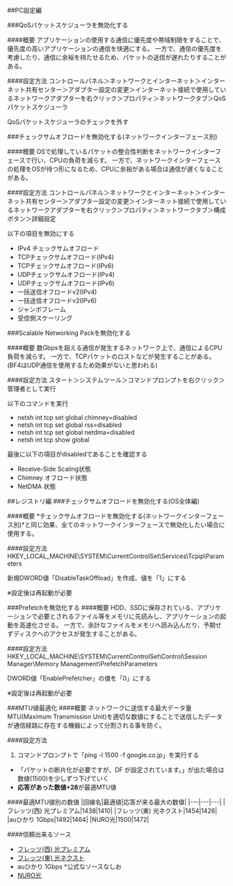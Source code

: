 ##PC設定編

###QoSパケットスケジューラを無効化する

####概要
アプリケーションの使用する通信に優先度や帯域制限をすることで、優先度の高いアプリケーションの通信を快適にする。
一方で、通信の優先度を考慮したり、通信に余裕を持たせるため、パケットの送信が遅れたりすることがある。

####設定方法
コントロールパネル＞ネットワークとインターネット＞インターネット共有センター＞アダプター設定の変更＞インターネット接続で使用しているネットワークアダプターを右クリック＞プロパティ＞ネットワークタブ＞QoSパケットスケジューラ

QoSパケットスケジューラのチェックを外す

###チェックサムオフロードを無効化する(ネットワークインターフェース別)

####概要
OSで処理しているパケットの整合性判断をネットワークインターフェースで行い、CPUの負荷を減らす。
一方で、ネットワークインターフェースの処理をOSが待つ形になるため、CPUに余裕がある場合は通信が遅くなることがある。

####設定方法
コントロールパネル＞ネットワークとインターネット＞インターネット共有センター＞アダプター設定の変更＞インターネット接続で使用しているネットワークアダプターを右クリック＞プロパティ＞ネットワークタブ＞構成ボタン＞詳細設定

以下の項目を無効にする

 - IPv4 チェックサムオフロード
 - TCPチェックサムオフロード(IPv4)
 - TCPチェックサムオフロード(IPv6)
 - UDPチェックサムオフロード(IPv4)
 - UDPチェックサムオフロード(IPv6)
 - 一括送信オフロードv2(IPv4)
 - 一括送信オフロードv2(IPv6)
 - ジャンボフレーム
 - 受信側スケーリング

###Scalable Networking Packを無効化する

####概要
数Gbpsを超える通信が発生するネットワーク上で、通信によるCPU負荷を減らす。
一方で、TCPパケットのロストなどが発生することがある。
(BF4はUDP通信を使用するため効果がないと思われる)

####設定方法
スタート＞システムツール＞コマンドプロンプトを右クリック＞管理者として実行

以下のコマンドを実行

 - netsh int tcp set global chimney=disabled
 - netsh int tcp set global rss=disabled
 - netsh int tcp set global netdma=disabled
 - netsh int tcp show global

最後に以下の項目がdisabledであることを確認する

 - Receive-Side Scaling状態
 - Chimney オフロード状態
 - NetDMA 状態

##レジストリ編
###チェックサムオフロードを無効化する(OS全体編)

####概要
*チェックサムオフロードを無効化する(ネットワークインターフェース別)*と同じ効果、全てのネットワークインターフェースで無効化したい場合に使用する。

####設定方法
HKEY_LOCAL_MACHINE\SYSTEM\CurrentControlSet\Services\Tcpip\Parameters

新規DWORD値「DisableTaskOffload」を作成、値を「1」にする

※設定後は再起動が必要

###Prefetchを無効化する
####概要
HDD、SSDに保存されている、アプリケーションで必要とされるファイル等をメモリに先読みし、アプリケーションの起動を高速化させる。
一方で、余計なファイルをメモリへ読み込んだり、予期せずディスクへのアクセスが発生することがある。

####設定方法
HKEY_LOCAL_MACHINE\SYSTEM\CurrentControlSet\Control\Session Manager\Memory Management\PrefetchParameters

DWORD値「EnablePrefetcher」の値を「0」にする

※設定後は再起動が必要

###MTU値最適化
####概要
ネットワークに送信する最大データ量MTU(Maximum Transmission Unit)を適切な数値にすることで送信したデータが通信経路に存在する機器によって分割される事を防ぐ。

####設定方法
1. コマンドプロンプトで「ping -l 1500 -f google.co.jp」を実行する
* 「パケットの断片化が必要ですが、DF が設定されています。」が出た場合は数値(1500)を少しずつ下げていく
* **応答があった数値+28**が最適MTU値

####最適MTU値別の数値
|回線名|最適値|応答が来る最大の数値|
|---|---|---|
|フレッツ(西) 光プレミアム|1438|1410|
|フレッツ(東) 光ネクスト|1454|1426|
|auひかり 1Gbps|1492|1464|
|NURO光|1500|1472|

####信頼出来るソース
- [フレッツ(西) 光プレミアム](https://www.xephion.ne.jp/is/support/enter_setup.html)
- [フレッツ(東) 光ネクスト](http://faq.flets.com/faq/show/246)
- auひかり 1Gbps *公式なソースなしお
- [NURO光](http://www.bit-drive.ne.jp/support/technical/nuro-access/02-onu-led.html)
